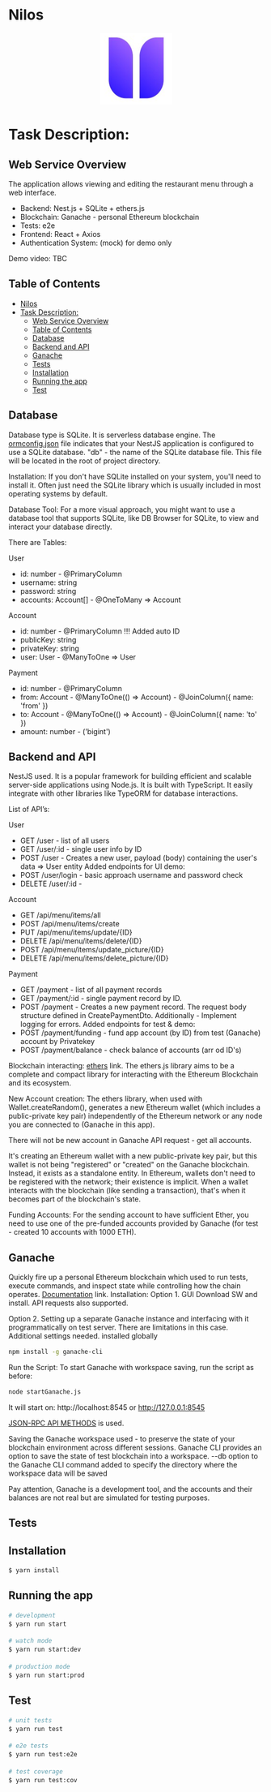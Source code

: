 # Nilos 
 <!-- ![Logo](/docs/images/niloslogo.png) -->
<p align="center">
  <a href="https://www.nilos.io/" target="_blank"><img src="/docs/images/niloslogo.png" alt="Nilos IO" /></a>
</p>
  
# Task Description: 

## Web Service Overview

The application allows viewing and editing the restaurant menu through a web interface.


- Backend: Nest.js + SQLite + ethers.js
- Blockchain: Ganache - personal Ethereum blockchain
- Tests: e2e
- Frontend: React + Axios
- Authentication System: (mock) for demo only

Demo video: TBC

## Table of Contents
- [Nilos](#nilos)
- [Task Description:](#task-description)
  - [Web Service Overview](#web-service-overview)
  - [Table of Contents](#table-of-contents)
  - [Database](#database)
  - [Backend and API](#backend-and-api)
  - [Ganache](#ganache)
  - [Tests](#tests)
  - [Installation](#installation)
  - [Running the app](#running-the-app)
  - [Test](#test)

## Database

Database type is SQLite.
It is serverless database engine.
The <a href="/backend/ormconfig.json" target="_blank">ormconfig.json</a> file indicates that your NestJS application is configured to use a SQLite database.
"db" - the name of the SQLite database file. This file will be located in the root of project directory.

Installation: If you don't have SQLite installed on your system, you'll need to install it. Often just need the SQLite library which is usually included in most operating systems by default.

Database Tool: For a more visual approach, you might want to use a database tool that supports SQLite, like DB Browser for SQLite, to view and interact your database directly.

There are Tables:

User 
* id: number - @PrimaryColumn
* username: string
* password: string
* accounts: Account[] - @OneToMany => Account

Account
* id: number - @PrimaryColumn !!! Added auto ID
* publicKey: string
* privateKey: string
* user: User - @ManyToOne => User

Payment
* id: number - @PrimaryColumn
* from: Account - @ManyToOne(() => Account) - @JoinColumn({ name: 'from' })
* to: Account - @ManyToOne(() => Account) - @JoinColumn({ name: 'to' })
* amount: number - ('bigint')


## Backend and API

NestJS used. It is a popular framework for building efficient and scalable server-side applications using Node.js. It is built with TypeScript.
It  easily integrate with other libraries like TypeORM for database interactions.

List of API’s:

User
* GET  /user - list of all users
* GET /user/:id - single user info by ID
* POST /user - Creates a new user, payload (body) containing the user's data => User entity
Added endpoints for UI demo:
* POST /user/login - basic approach username and password check
* DELETE /user/:id - 



Account
* GET /api/menu/items/all
* POST /api/menu/items/create
* PUT /api/menu/items/update/{ID}
* DELETE /api/menu/items/delete/{ID}
* POST /api/menu/items/update_picture/{ID}
* DELETE /api/menu/items/delete_picture/{ID}

Payment
* GET /payment - list of all payment records
* GET /payment/:id - single payment record by ID.
* POST /payment - Creates a new payment record. The request body structure defined in CreatePaymentDto. 
  Additionally - Implement logging for errors.
Added endpoints for test & demo:
* POST /payment/funding - fund app account (by ID) from test  (Ganache) account by Privatekey
* POST /payment/balance - check balance of accounts (arr od ID's)
  
Blockchain interacting:
<a href="https://docs.ethers.org/v6/" target="_blank">ethers</a> link.
The ethers.js library aims to be a complete and compact library for interacting with the Ethereum Blockchain and its ecosystem.

New Account creation:
The ethers library, when used with Wallet.createRandom(), generates a new Ethereum wallet (which includes a public-private key pair) independently of the Ethereum network or any node you are connected to (Ganache in this app).

There will not be new account in Ganache API request - get all accounts.

It's creating an Ethereum wallet with a new public-private key pair, but this wallet is not being "registered" or "created" on the Ganache blockchain. Instead, it exists as a standalone entity. In Ethereum, wallets don't need to be registered with the network; their existence is implicit. When a wallet interacts with the blockchain (like sending a transaction), that's when it becomes part of the blockchain's state.

Funding Accounts: 
For the sending account to have sufficient Ether, you  need to use one of the pre-funded accounts provided by Ganache (for test - created 10 accounts with 1000 ETH).

## Ganache
Quickly fire up a personal Ethereum blockchain which used to run tests, execute commands, and inspect state while controlling how the chain operates.
<a href="https://trufflesuite.com/ganache/" target="_blank">Documentation</a> link.
Installation:
Option 1. GUI
Download SW and install.
API requests also supported.

Option 2. Setting up a separate Ganache instance and interfacing with it programmatically on test server.
There are limitations in this case. Additional settings needed.
installed globally
```bash
npm install -g ganache-cli
```
Run the Script:
To start Ganache with workspace saving, run the script as before:
```bash
node startGanache.js
```
It will start on: http://localhost:8545 or http://127.0.0.1:8545

<a href="https://trufflesuite.com/ganache/" target="_blank">JSON-RPC API METHODS</a> is used.

Saving the Ganache workspace used -  to preserve the state of your blockchain environment across different sessions. 
Ganache CLI provides an option to save the state of test blockchain into a workspace.
--db option to the Ganache CLI command added to specify the directory where the workspace data will be saved

Pay attention, Ganache is a development tool, and the accounts and their balances are not real but are simulated for testing purposes.

## Tests

## Installation

```bash
$ yarn install
```

## Running the app

```bash
# development
$ yarn run start

# watch mode
$ yarn run start:dev

# production mode
$ yarn run start:prod
```

## Test

```bash
# unit tests
$ yarn run test

# e2e tests
$ yarn run test:e2e

# test coverage
$ yarn run test:cov
```
